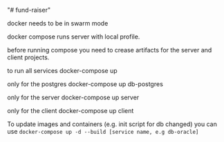 "# fund-raiser" 


docker needs to be in swarm mode

docker compose runs server with local profile. 

before running compose you need to crease artifacts for the server and client projects.

to run all services
    docker-compose up
    
only for the postgres
      docker-compose up db-postgres
      
only for the server
    docker-compose up server
    
only for the client
      docker-compose up client

To update images and containers (e.g. init script for db changed) you can use `docker-compose up -d --build [service name, e.g db-oracle]`
